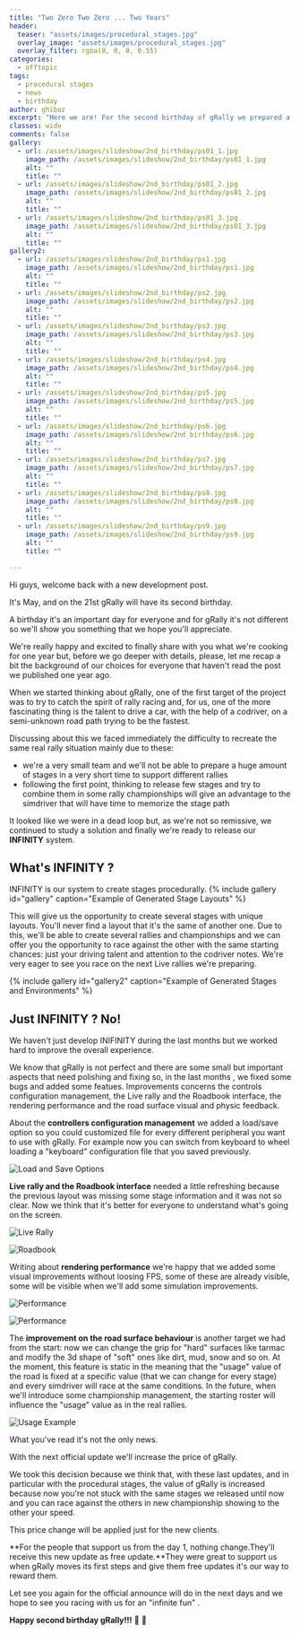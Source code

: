```yaml
---
title: "Two Zero Two Zero ... Two Years"
header:
  teaser: "assets/images/procedural_stages.jpg"
  overlay_image: "assets/images/procedural_stages.jpg"
  overlay_filter: rgba(0, 0, 0, 0.55)
categories: 
  - offtopic
tags:
  - procedural stages
  - news
  - birthday
author: ghiboz
excerpt: "Here we are! For the second birthday of gRally we prepared a nice surprise. Let's take a look..."
classes: wide
comments: false
gallery:
  - url: /assets/images/slideshow/2nd_birthday/ps01_1.jpg
    image_path: /assets/images/slideshow/2nd_birthday/ps01_1.jpg
    alt: ""
    title: ""
  - url: /assets/images/slideshow/2nd_birthday/ps01_2.jpg
    image_path: /assets/images/slideshow/2nd_birthday/ps01_2.jpg
    alt: ""
    title: ""
  - url: /assets/images/slideshow/2nd_birthday/ps01_3.jpg
    image_path: /assets/images/slideshow/2nd_birthday/ps01_3.jpg
    alt: ""
    title: ""
gallery2:
  - url: /assets/images/slideshow/2nd_birthday/ps1.jpg
    image_path: /assets/images/slideshow/2nd_birthday/ps1.jpg
    alt: ""
    title: ""
  - url: /assets/images/slideshow/2nd_birthday/ps2.jpg
    image_path: /assets/images/slideshow/2nd_birthday/ps2.jpg
    alt: ""
    title: ""
  - url: /assets/images/slideshow/2nd_birthday/ps3.jpg
    image_path: /assets/images/slideshow/2nd_birthday/ps3.jpg
    alt: ""
    title: ""
  - url: /assets/images/slideshow/2nd_birthday/ps4.jpg
    image_path: /assets/images/slideshow/2nd_birthday/ps4.jpg
    alt: ""
    title: ""
  - url: /assets/images/slideshow/2nd_birthday/ps5.jpg
    image_path: /assets/images/slideshow/2nd_birthday/ps5.jpg
    alt: ""
    title: ""
  - url: /assets/images/slideshow/2nd_birthday/ps6.jpg
    image_path: /assets/images/slideshow/2nd_birthday/ps6.jpg
    alt: ""
    title: ""
  - url: /assets/images/slideshow/2nd_birthday/ps7.jpg
    image_path: /assets/images/slideshow/2nd_birthday/ps7.jpg
    alt: ""
    title: ""
  - url: /assets/images/slideshow/2nd_birthday/ps8.jpg
    image_path: /assets/images/slideshow/2nd_birthday/ps8.jpg
    alt: ""
    title: ""
  - url: /assets/images/slideshow/2nd_birthday/ps9.jpg
    image_path: /assets/images/slideshow/2nd_birthday/ps9.jpg
    alt: ""
    title: ""

---
```


Hi guys,
welcome back with a new development post.

It's May, and on the 21st gRally will have its second birthday.

A birthday it's an important day for everyone and for gRally it's not different so we'll show you something that we hope you'll appreciate.

We're really happy and excited to finally share with you what we're cooking for one year but, before we go deeper with details, please, let me recap a bit the background of our choices for everyone that haven't read the post we published one year ago.

When we started thinking about gRally, one of the first target of the project was to try to catch the spirit of rally racing and, for us, one of the more fascinating thing is the talent to drive a car, with the help of a codriver, on a semi-unknown road path trying to be the fastest.

Discussing about this we faced immediately the difficulty to recreate the same real rally situation mainly due to these:

- we're a very small team and we'll not be able to prepare a huge amount of stages in a very short time to support different rallies
- following the first point, thinking to release few stages and try to combine them in some rally championships will give an advantage to the simdriver that will have time to memorize the stage path

It looked like we were in a dead loop but, as we're not so remissive, we continued to study a solution and finally we're ready to release our **INFINITY** system.

## **What's INFINITY ?**

INFINITY is our system to create stages procedurally.
{% include gallery id="gallery" caption="Example of Generated Stage Layouts" %}

This will give us the opportunity to create several stages with unique layouts. You'll never find a layout that it's the same of another one.
Due to this, we'll be able to create several rallies and championships and we can offer you the opportunity to race against the other with the same starting chances: just your driving talent and attention to the codriver notes. 
We're very eager to see you race on the next Live rallies we're preparing.

{% include gallery id="gallery2" caption="Example of Generated Stages and Environments" %}

## **Just INFINITY ? No!**

We haven't just develop INIFINITY during the last months but we worked hard to improve the overall experience.

We know that gRally is not perfect and there are some small but important aspects that need polishing and fixing so, in the last months , we fixed some bugs and added some featues.
Improvements concerns the controls configuration management, the Live rally and the Roadbook interface, the rendering performance and the road surface visual and physic feedback.

About the **controllers configuration management** we added a load/save option so you could customized file for every different peripheral you want to use with gRally. For example now you can switch from keyboard to wheel loading a "keyboard" configuration file that you saved previously.

![Load and Save Options](/assets/images/slideshow/2nd_birthday/save_controls.jpg)





**Live rally and the Roadbook interface** needed a little refreshing because the previous layout was missing some stage information and it was not so clear. Now we think that it's better for everyone to understand what's going on the screen.

![Live Rally](/assets/images/slideshow/2nd_birthday/liveRally.jpg)

![Roadbook](/assets/images/slideshow/2nd_birthday/roadbook.jpg)

Writing about **rendering performance** we're happy that we added some visual improvements without loosing FPS, some of these are already visible, some will be visible when we'll add some simulation improvements.

![Performance](/assets/images/slideshow/2nd_birthday/FPS1.jpg)

![Performance](/assets/images/slideshow/2nd_birthday/FPS2.jpg)

The **improvement on the road surface behaviour** is another target we had from the start: now we can change the grip for "hard" surfaces like tarmac and modify the 3d shape of "soft" ones like dirt, mud, snow and so on.
At the moment, this feature is static in the meaning that the "usage" value of the road is fixed at a specific value (that we can change for every stage) and every simdriver will race at the same conditions.
In the future, when we'll introduce some championship management, the starting roster will influence the "usage" value as in the real rallies.

![Usage Example](/assets/images/slideshow/2nd_birthday/usage1.jpg)



What you've read it's not the only news.

With the next official update we'll increase the price of gRally.

We took this decision because we think that, with these last updates, and in particular with the procedural stages, the value of gRally is increased because now you're not stuck with the same stages we released until now and you can race against the others in new championship showing to the other your speed.

This price change will be applied just for the new clients.

**For the people that support us from the day 1, nothing change.They'll receive this new update as free update.**They were great to support us when gRally moves its first steps and give them free updates it's our way to reward them.

Let see you again for the official announce will do in the next days and we hope to see you racing with us for an "infinite fun" .

**Happy second birthday gRally!!!** :champagne: :gift: 



